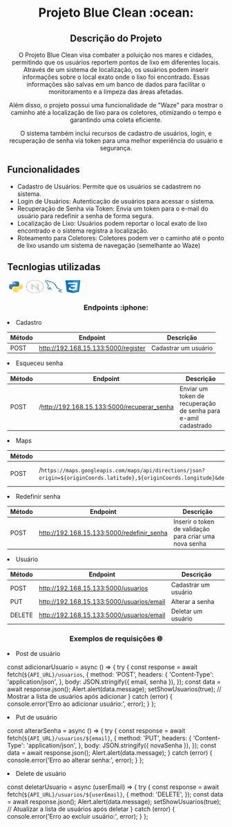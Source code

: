 <h1  align="center">Projeto Blue Clean :ocean:</h1>

<div align="center">
<h2>Descrição do Projeto</h2>
<p>
O Projeto Blue Clean visa combater a poluição nos mares e cidades, permitindo que os usuários reportem pontos de lixo em diferentes locais. Através de um sistema de localização, os usuários podem inserir informações sobre o local exato onde o lixo foi encontrado. Essas informações são salvas em um banco de dados para facilitar o monitoramento e a limpeza das áreas afetadas.

Além disso, o projeto possui uma funcionalidade de "Waze" para mostrar o caminho até a localização de lixo para os coletores, otimizando o tempo e garantindo uma coleta eficiente.

O sistema também inclui recursos de cadastro de usuários, login, e recuperação de senha via token para uma melhor experiência do usuário e segurança.
</p>
</div>

<div>
  <h2>Funcionalidades</h2>
  <ul>
    <li>Cadastro de Usuários: Permite que os usuários se cadastrem no sistema.</li>
    <li>Login de Usuários: Autenticação de usuários para acessar o sistema.</li>
    <li>Recuperação de Senha via Token: Envia um token para o e-mail do usuário para redefinir a senha de forma segura.
    </li>
    <li>Localização de Lixo: Usuários podem reportar o local exato de lixo encontrado e o sistema registra a localização.
    </li>
    <li>Roteamento para Coletores: Coletores podem ver o caminho até o ponto de lixo usando um sistema de navegação (semelhante ao Waze)
    </li>
  </ul>
</div>

<div>
  <h2>Tecnlogias utilizadas</h2>
    <img align="center" alt="Python" height="30" width="40" src="https://raw.githubusercontent.com/devicons/devicon/master/icons/python/python-original.svg">
    <img align="center" alt="Next.js" height="30" width="40" src="https://raw.githubusercontent.com/devicons/devicon/master/icons/nextjs/nextjs-line.svg">
    <img align="center" alt="SQL" height="30" width="40" src="https://raw.githubusercontent.com/devicons/devicon/master/icons/mysql/mysql-original.svg">
    <img align="center" alt="CSS" height="30" width="40" src="https://raw.githubusercontent.com/devicons/devicon/master/icons/css3/css3-original.svg">
</div>

<h3 align="center">Endpoints :iphone:</h3>

<li>Cadastro</li>

|Método|Endpoint                           |Descrição           |
|------|-----------------------------------|--------------------|
|POST  |http://192.168.15.133:5000/register|Cadastrar um usuário|

<li>Esqueceu senha</li>

|Método|Endpoint                                   |Descrição                             |
|------|-------------------------------------------|--------------------------------------|
|POST  |/http://192.168.15.133:5000/recuperar_senha|Enviar um token de recuperação de senha para e-amil cadastrado|


<li>Maps</li>

|Método|Endpoint                                                                                                                                                                                                                              |Descrição                 |                                                                                                                                                                                                         
|------|--------------------------------------------------------------------------------------------------------------------------------------------------------------------------------------------------------------------------------------|--------------------------|                                                                                                                                                                                                           
|POST  |/`https://maps.googleapis.com/maps/api/directions/json?origin=${originCoords.latitude},${originCoords.longitude}&destination=${destinationCoords.latitude},${destinationCoords.longitude}&key=AIzaSyDfT8L0NCFL01uMG47yx9kBWsBgWxuWU5E`|Listar um endereço buscado|


<li>Redefinir senha</li>

|Método|Endpoint                                  |Descrição                                             |
|------|------------------------------------------|------------------------------------------------------|
|POST  |http://192.168.15.133:5000/redefinir_senha|Inserir o token de validação para criar uma nova senha|

<li>Usuário</li>

|Método|Endpoint                                 |Descrição           |
|------|-----------------------------------------|--------------------|
|POST  |http://192.168.15.133:5000/usuarios      |Cadastrar um usuário|
|PUT   |http://192.168.15.133:5000/usuarios/email|Alterar a senha     |
|DELETE|http://192.168.15.133:5000/usuarios/email|Deletar um usuário  |

<h3 align="center">Exemplos de requisições 🌐</h3>

<li>Post de usuário</li>

   const adicionarUsuario = async () => {
    try {
      const response = await fetch(`${API_URL}/usuarios`, {
        method: 'POST',
        headers: {
          'Content-Type': 'application/json',
        },
        body: JSON.stringify({ email, senha }),
      });
      const data = await response.json();
      Alert.alert(data.message);
      setShowUsuarios(true); // Mostrar a lista de usuários após adicionar
    } catch (error) {
      console.error('Erro ao adicionar usuário:', error);
    }
  };

<li>Put de usuário</li>

const alterarSenha = async () => {
    try {
      const response = await fetch(`${API_URL}/usuarios/${email}`, {
        method: 'PUT',
        headers: {
          'Content-Type': 'application/json',
        },
        body: JSON.stringify({ novaSenha }),
      });
      const data = await response.json();
      Alert.alert(data.message);
    } catch (error) {
      console.error('Erro ao alterar senha:', error);
    }
  };

<li>Delete de usuário</li>

const deletarUsuario = async (userEmail) => {
    try {
      const response = await fetch(`${API_URL}/usuarios/${userEmail}`, {
        method: 'DELETE',
      });
      const data = await response.json();
      Alert.alert(data.message);
      setShowUsuarios(true); // Atualizar a lista de usuários após deletar
    } catch (error) {
      console.error('Erro ao excluir usuário:', error);
    }
  };
